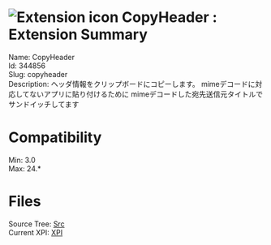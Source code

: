 # ![Extension icon](https://addons.thunderbird.net/static/img/addon-icons/default-64.png) CopyHeader : Extension Summary

Name: CopyHeader  
Id: 344856  
Slug: copyheader  
Description: ヘッダ情報をクリップボードにコピーします。
mimeデコードに対応してないアプリに貼り付けるために
mimeデコードした宛先送信元タイトルでサンドイッチしてます
  

# Compatibility
Min: 3.0  
Max: 24.*  

# Files

Source Tree: [Src](C:/Dev/Thunderbird/ThunderKdB/xall/xOther/344856-copyheader/src)  
Current XPI: [XPI](C:/Dev/Thunderbird/ThunderKdB/xall/xOther/344856-copyheader/xpi)  



